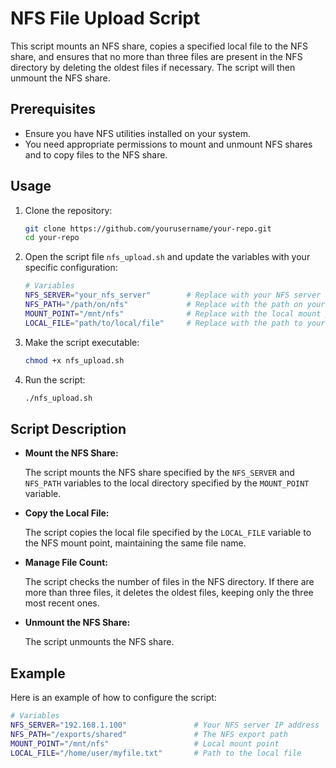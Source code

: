 
# NFS File Upload Script

This script mounts an NFS share, copies a specified local file to the NFS share, and ensures that no more than three files are present in the NFS directory by deleting the oldest files if necessary. The script will then unmount the NFS share.

## Prerequisites

- Ensure you have NFS utilities installed on your system.
- You need appropriate permissions to mount and unmount NFS shares and to copy files to the NFS share.

## Usage

1. Clone the repository:

    ```bash
    git clone https://github.com/yourusername/your-repo.git
    cd your-repo
    ```

2. Open the script file `nfs_upload.sh` and update the variables with your specific configuration:

    ```bash
    # Variables
    NFS_SERVER="your_nfs_server"        # Replace with your NFS server address
    NFS_PATH="/path/on/nfs"             # Replace with the path on your NFS server
    MOUNT_POINT="/mnt/nfs"              # Replace with the local mount point
    LOCAL_FILE="path/to/local/file"     # Replace with the path to your local file
    ```

3. Make the script executable:

    ```bash
    chmod +x nfs_upload.sh
    ```

4. Run the script:

    ```bash
    ./nfs_upload.sh
    ```

## Script Description

- **Mount the NFS Share:**

  The script mounts the NFS share specified by the `NFS_SERVER` and `NFS_PATH` variables to the local directory specified by the `MOUNT_POINT` variable.

- **Copy the Local File:**

  The script copies the local file specified by the `LOCAL_FILE` variable to the NFS mount point, maintaining the same file name.

- **Manage File Count:**

  The script checks the number of files in the NFS directory. If there are more than three files, it deletes the oldest files, keeping only the three most recent ones.

- **Unmount the NFS Share:**

  The script unmounts the NFS share.

## Example

Here is an example of how to configure the script:

```bash
# Variables
NFS_SERVER="192.168.1.100"               # Your NFS server IP address
NFS_PATH="/exports/shared"               # The NFS export path
MOUNT_POINT="/mnt/nfs"                   # Local mount point
LOCAL_FILE="/home/user/myfile.txt"       # Path to the local file
